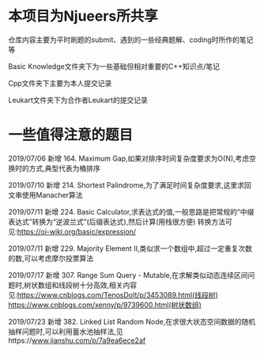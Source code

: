 # 本项目为Njueers所共享

仓库内容主要为平时刷题的submit、遇到的一些经典题解、coding时所作的笔记等

Basic Knowledge文件夹下为一些基础但相对重要的C++知识点/笔记

Cpp文件夹下主要为本人提交记录

Leukart文件夹下为合作者Leukart的提交记录


# 一些值得注意的题目

2019/07/06 新增 164. Maximum Gap,如果对排序时间复杂度要求为O(N),考虑空换时的方式,典型代表为桶排序

2019/07/10 新增 214. Shortest Palindrome,为了满足时间复杂度要求,这里求回文串使用Manacher算法

2019/07/11 新增 224. Basic Calculator,求表达式的值,一般思路是把常规的“中缀表达式”转换为“逆波兰式”(后缀表达式),然后计算(用栈很方便)
转换方法可见:https://oi-wiki.org/basic/expression/

2019/07/11 新增 229. Majority Element II,类似求一个数组中,超过一定重复次数的数,可以考虑摩尔投票算法

2019/07/17 新增 307. Range Sum Query - Mutable,在求解类似动态连续区间问题时,树状数组和线段树十分高效,相关内容见:https://www.cnblogs.com/TenosDoIt/p/3453089.html(线段树)      https://www.cnblogs.com/xenny/p/9739600.html(树状数组)

2019/07/23 新增 382. Linked List Random Node,在求很大状态空间数据的随机抽样问题时,可以利用蓄水池抽样法,见https://www.jianshu.com/p/7a9ea6ece2af

